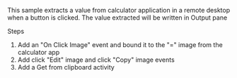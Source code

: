 This sample extracts a value from calculator application in a remote desktop when a button is clicked. The value extracted will be written in Output pane

Steps

1. Add an "On Click Image" event and bound it to the "=" image from the calculator app
2. Add click "Edit" image and click "Copy" image events
3. Add a Get from clipboard activity